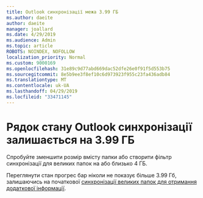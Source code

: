```yaml
---
title: Outlook синхронізації межа 3.99 ГБ
ms.author: daeite
author: daeite
manager: joallard
ms.date: 4/29/2019
ms.audience: Admin
ms.topic: article
ROBOTS: NOINDEX, NOFOLLOW
localization_priority: Normal
ms.custom: 9000169
ms.openlocfilehash: 31e89c9d77abd669dac52dfe26e0f91f5d553b75
ms.sourcegitcommit: 8e5b9ee3f8ef10c6d973923f955c23fa436adb84
ms.translationtype: MT
ms.contentlocale: uk-UA
ms.lasthandoff: 04/29/2019
ms.locfileid: "33471145"
---
```

# <a name="outlook-sync-status-bar-remains-at-399-gb"></a>Рядок стану Outlook синхронізації залишається на 3.99 ГБ

Спробуйте зменшити розмір вмісту папки або створити фільтр синхронізації для великих папок на або близько 4 ГБ.

Переглянути стан прогрес бар ніколи не показує більше 3.99 Гб, залишаючись на початкової [синхронізації великих папок для отримання додаткової інформації](https://support.microsoft.com/en-us/help/2738323/status-bar-progress-never-shows-more-than-3-99-gb-remaining-on-initial).